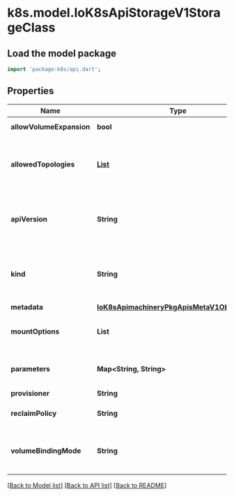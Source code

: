 # k8s.model.IoK8sApiStorageV1StorageClass

## Load the model package
```dart
import 'package:k8s/api.dart';
```

## Properties
Name | Type | Description | Notes
------------ | ------------- | ------------- | -------------
**allowVolumeExpansion** | **bool** | AllowVolumeExpansion shows whether the storage class allow volume expand | [optional] 
**allowedTopologies** | [**List<IoK8sApiCoreV1TopologySelectorTerm>**](IoK8sApiCoreV1TopologySelectorTerm.md) | Restrict the node topologies where volumes can be dynamically provisioned. Each volume plugin defines its own supported topology specifications. An empty TopologySelectorTerm list means there is no topology restriction. This field is only honored by servers that enable the VolumeScheduling feature. | [optional] [default to const []]
**apiVersion** | **String** | APIVersion defines the versioned schema of this representation of an object. Servers should convert recognized schemas to the latest internal value, and may reject unrecognized values. More info: https://git.k8s.io/community/contributors/devel/sig-architecture/api-conventions.md#resources | [optional] 
**kind** | **String** | Kind is a string value representing the REST resource this object represents. Servers may infer this from the endpoint the client submits requests to. Cannot be updated. In CamelCase. More info: https://git.k8s.io/community/contributors/devel/sig-architecture/api-conventions.md#types-kinds | [optional] 
**metadata** | [**IoK8sApimachineryPkgApisMetaV1ObjectMeta**](IoK8sApimachineryPkgApisMetaV1ObjectMeta.md) |  | [optional] 
**mountOptions** | **List<String>** | Dynamically provisioned PersistentVolumes of this storage class are created with these mountOptions, e.g. [\"ro\", \"soft\"]. Not validated - mount of the PVs will simply fail if one is invalid. | [optional] [default to const []]
**parameters** | **Map<String, String>** | Parameters holds the parameters for the provisioner that should create volumes of this storage class. | [optional] [default to const {}]
**provisioner** | **String** | Provisioner indicates the type of the provisioner. | 
**reclaimPolicy** | **String** | Dynamically provisioned PersistentVolumes of this storage class are created with this reclaimPolicy. Defaults to Delete. | [optional] 
**volumeBindingMode** | **String** | VolumeBindingMode indicates how PersistentVolumeClaims should be provisioned and bound.  When unset, VolumeBindingImmediate is used. This field is only honored by servers that enable the VolumeScheduling feature. | [optional] 

[[Back to Model list]](../README.md#documentation-for-models) [[Back to API list]](../README.md#documentation-for-api-endpoints) [[Back to README]](../README.md)


